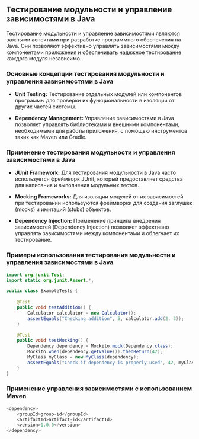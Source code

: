 ## Тестирование модульности и управление зависимостями в Java

Тестирование модульности и управление зависимостями являются важными аспектами при разработке программного обеспечения на Java. Они позволяют эффективно управлять зависимостями между компонентами приложения и обеспечивать надежное тестирование каждого модуля независимо.

### Основные концепции тестирования модульности и управления зависимостями в Java

- **Unit Testing:** Тестирование отдельных модулей или компонентов программы для проверки их функциональности в изоляции от других частей системы.

- **Dependency Management:** Управление зависимостями в Java позволяет управлять библиотеками и внешними компонентами, необходимыми для работы приложения, с помощью инструментов таких как Maven или Gradle.

### Применение тестирования модульности и управления зависимостями в Java

- **JUnit Framework:** Для тестирования модульности в Java часто используется фреймворк JUnit, который предоставляет средства для написания и выполнения модульных тестов.

- **Mocking Frameworks:** Для изоляции модулей от их зависимостей при тестировании используются фреймворки для создания заглушек (mocks) и имитаций (stubs) объектов.

- **Dependency Injection:** Применение принципа внедрения зависимостей (Dependency Injection) позволяет эффективно управлять зависимостями между компонентами и облегчает их тестирование.

### Примеры использования тестирования модульности и управления зависимостями в Java

```java
import org.junit.Test;
import static org.junit.Assert.*;

public class ExampleTests {
    
    @Test
    public void testAddition() {
        Calculator calculator = new Calculator();
        assertEquals("Checking addition", 5, calculator.add(2, 3));
    }
    
    @Test
    public void testMocking() {
        Dependency dependency = Mockito.mock(Dependency.class);
        Mockito.when(dependency.getValue()).thenReturn(42);
        MyClass myClass = new MyClass(dependency);
        assertEquals("Check if dependency is properly used", 42, myClass.useDependency());
    }
}
```

### Применение управления зависимостями с использованием Maven

```java
<dependency>
    <groupId>group-id</groupId>
    <artifactId>artifact-id</artifactId>
    <version>1.0.0</version>
</dependency>
```
